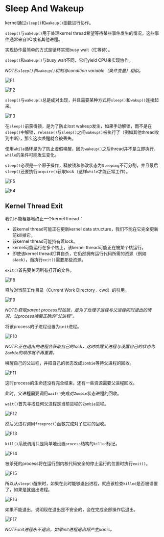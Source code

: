 # Sleep And Wakeup

kernel通过`sleep()`和`wakeup()`函数进行协作。

`sleep()`与`wakeup()`用于处理kernel thread希望等待某些事件发生的情况，这些事件通常来自I/O或者其他进程。

实现协作最简单的方式是循环实现busy wait（忙等待）。

`sleep()`和`wakeup()`与busy wait不同，它们yield CPU来实现协作。

*NOTE:`sleep()`和`wakeup()`机制与condition variable（条件变量）相似。*

![F1](./F1.jpg)

![F2](./F2.jpg)

`sleep()`与`wakeup()`总是成对出现，并且需要某种方式将`sleep()`和`wakup()`连接起来。

![F3](./F3.jpg)

在`sleep()`前获得锁，是为了防止lost wakeup发生，如果手动解锁，而不是在`sleep()`中解锁，`release()`与`sleep()`之间`wakeup()`被执行了（例如其他thread收到中断），那么这次唤醒就会被丢失。

使用`while`循环是为了防止虚假唤醒，因为`wakeup()`之后thread并不是立即执行，`while`的条件可能发生变化。

`sleep()`必须是一个原子操作，释放锁和修改状态为`Sleeping`不可分割，并且最后`sleep()`还要执行`acquire()`获取lock（这样`while`才能正常工作）。

![F5](./F5.jpg)

![F4](./F4.jpg)

## Kernel Thread Exit

我们不能粗暴地终止一个kernel thread：
* 该kernel thread可能正在更新kernel data structure，我们不能在它完全更新前kill掉它。
* 该kernel thread可能持有着lock。
* kernel可能运行在多个核上，该kernel thread可能正在被某个核运行。
* 即使该kernel thread打算自杀，它仍然拥有运行代码所需的资源（例如stack），而执行`exit()`需要那些资源。

`exit()`首先要关闭所有打开的文件。

![F8](./F8.jpg)

释放对当前工作目录（Current Work Directory，cwd）的引用。

![F9](./F9.jpg)

*NOTE:获取parent process时加锁，是为了处理子进程与父进程同时退出的情况，让process唤醒正确的“父进程”。*

将该process的子进程设置为`init`进程。

![F10](./F10.jpg)

*NOTE:正在退出的进程会获取自己的lock，这时唤醒父进程与设置自己的状态为`Zombie`的顺序就不再重要。*

唤醒自己的父进程，并把自己的状态改成`Zombie`等待父进程的回收。

![F11](./F11.jpg)

这时process的生命还没有完全结束，还有一些资源需要父进程回收。

此时，父进程需要调用`wait()`完成对`Zombie`状态进程的回收。

`wait()`首先寻找任何父进程是当前进程的`Zombie`进程。

![F12](./F12.jpg)

然后父进程调用`freeproc()`函数完成对子进程的回收。

![F13](./F13.jpg)

`kill()`系统调用只是简单地设置`process`结构的`killed`标记。

![F14](./F14.jpg)

被杀死的process将在运行到内核代码安全的停止运行的位置时执行`exit()`。

![F15](./F15.jpg)

所以从`sleep()`醒来时，如果在此时能够退出进程，就应该检查`killed`是否被设置了，如果是就退出进程。

![F16](./F16.jpg)

如果不能退出，说明现在退出是不安全的，会在完成全部操作后退出。

![F17](./F17.jpg)

*NOTE:init进程永不退出，如果init进程退出将产生panic。*